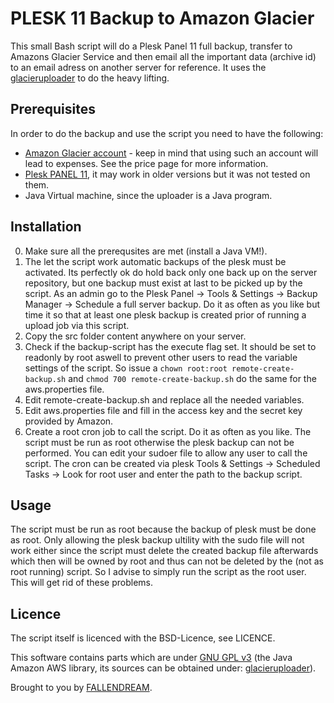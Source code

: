 PLESK 11 Backup to Amazon Glacier
=================================

This small Bash script will do a Plesk Panel 11 full backup, transfer to Amazons Glacier Service and then email all the important data (archive id) to an email adress on another server for reference.
It uses the [glacieruploader](https://github.com/MoriTanosuke/glacieruploader) to do the heavy lifting.

Prerequisites
-------------------------

In order to do the backup and use the script you need to have the following:

* [Amazon Glacier account](http://aws.amazon.com/glacier/) - keep in mind that using such an account will lead to expenses. See the price page for more information.
* [Plesk PANEL 11](http://www.parallels.com/de/download/plesk/), it may work in older versions but it was not tested on them.
* Java Virtual machine, since the uploader is a Java program.

Installation
-------------------------

0. Make sure all the prerequsites are met (install a Java VM!).
1. The let the script work automatic backups of the plesk must be activated. Its perfectly ok do hold back only one back up on the server repository, but one backup must exist at last to be picked up by the script. As an admin go to the Plesk Panel -> Tools & Settings -> Backup Manager -> Schedule a full server backup. Do it as often as you like but time it so that at least one plesk backup is created prior of running a upload job via this script.
2. Copy the src folder content anywhere on your server.
3. Check if the backup-script has the execute flag set. It should be set to readonly by root aswell to prevent other users to read the variable settings of the script. So issue a `chown root:root remote-create-backup.sh` and `chmod 700 remote-create-backup.sh` do the same for the aws.properties file.
3. Edit remote-create-backup.sh and replace all the needed variables.
4. Edit aws.properties file and fill in the access key and the secret key provided by Amazon.
4. Create a root cron job to call the script. Do it as often as you like. The script must be run as root otherwise the plesk backup can not be performed. You can edit your sudoer file to allow any user to call the script. The cron can be created via plesk Tools & Settings -> Scheduled Tasks -> Look for root user and enter the path to the backup script.


Usage
-------------------------

The script must be run as root because the backup of plesk must be done as root. Only allowing the plesk backup ultility with the sudo file will not work either since the script must delete the created backup file afterwards which then will be owned by root and thus can not be deleted by the (not as root running) script. So I advise to simply run the script as the root user. This will get rid of these problems.



Licence
-------------------------

The script itself is licenced with the BSD-Licence, see LICENCE.

This software contains parts which are under [GNU GPL v3](http://www.gnu.org/licenses/gpl-3.0.en.html) (the Java Amazon AWS library, its sources can be obtained under: [glacieruploader](https://github.com/MoriTanosuke/glacieruploader)).

Brought to you by [FALLENDREAM](http://www.fallendream.com).